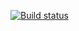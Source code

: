 [![Build status](https://ci.appveyor.com/api/projects/status/kpps6q7s3epnkt56/branch/master?svg=true)](https://ci.appveyor.com/project/Kvazavr/api-ci/branch/master)
